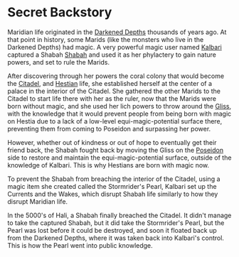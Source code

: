 # Secret Backstory

Maridian life originated in the [Darkened Depths](./World/Poseidon/Darkened_Depths.md) thousands of years ago. At that point in history, some Marids (like the monsters who live in the Darkened Depths) had magic. A very powerful magic user named [Kalbari](./NPCs/Kalbari.md) captured a Shabah [Shabah](./NPCs/Shabah.md) and used it as her phylactery to gain nature powers, and set to rule the Marids.

After discovering through her powers the coral colony that would become the [Citadel](./World/Poseidon/Citadel.md), and [Hestian](./World/Hestia.md) life, she established herself at the center of a palace in the interior of the Citadel. She gathered the other Marids to the Citadel to start life there with her as the ruler, now that the Marids were born without magic, and she used her lich powers to throw around the [Gliss](./World/Gliss.md), with the knowledge that it would prevent people from being born with magic on Hestia due to a lack of a low-level equi-magic-potential surface there, preventing them from coming to Poseidon and surpassing her power.

However, whether out of kindness or out of hope to eventually get their friend back, the Shabah fought back by moving the Gliss on the [Poseidon](./World/Poseidon.md) side to restore and maintain the equi-magic-potential surface, outside of the knowledge of Kalbari. This is why Hestians are born with magic now.

To prevent the Shabah from breaching the interior of the Citadel, using a magic item she created called the Stormrider's Pearl, Kalbari set up the Currents and the Wakes, which disrupt Shabah life similarly to how they disrupt Maridian life.

In the 5000's of Hali, a Shabah finally breached the Citadel. It didn't manage to take the captured Shabah, but it did take the Stormrider's Pearl, but the Pearl was lost before it could be destroyed, and soon it floated back up from the Darkened Depths, where it was taken back into Kalbari's control. This is how the Pearl went into public knowledge.
